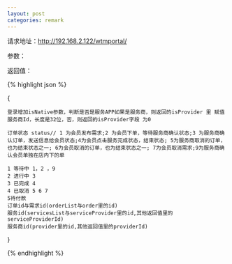 ```yaml
---
layout: post
categories: remark
---
```

请求地址：http://192.168.2.122/wtmportal/

参数：

返回值：

{% highlight json %}

{
    
    登录增加isNative参数，判断是否是服务APP如果是服务商，则返回的isProvider 里 赋值 服务商Id，长度是32位，否，则返回的isProvider字段 为0

    订单状态 status// 1 为会员发布需求;2 为会员下单，等待服务商确认状态;3 为服务商确认订单，发送信息给会员状态;4为会员点击服务完成状态，结束状态; 5为服务商取消的订单，也为结束状态之一; 6为会员取消的订单，也为结束状态之一; 7为会员取消需求;9为服务商确认会员单独在店内下的单

    1 等待中 1，2 ，9
    2 进行中 3   
    3 已完成 4 
    4 已取消 5 6 7
    5待付款  
    订单id与需求id(orderList与order里的id)   
    服务id(servicesList与serviceProvider里的id,其他返回值里的serviceProviderId)
    服务商id(provider里的id,其他返回值里的providerId)
 
}

{% endhighlight %}


